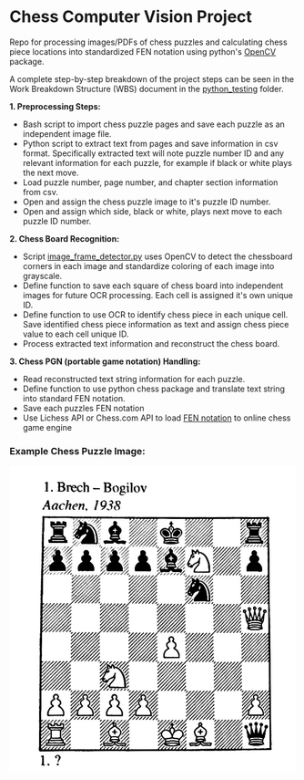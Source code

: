 # Chess Computer Vision Project

Repo for processing images/PDFs of chess puzzles and calculating chess piece locations into standardized FEN notation using python's [OpenCV](https://pypi.org/project/opencv-python/) package.

A complete step-by-step breakdown of the project steps can be seen in the Work Breakdown Structure (WBS) document in the [python_testing](https://github.com/sean-gits-py/chess/tree/main/python_testing#readme) folder.

**1. Preprocessing Steps:**
* Bash script to import chess puzzle pages and save each puzzle as an independent image file.
* Python script to extract text from pages and save information in csv format. Specifically extracted text will note puzzle number ID and any relevant information for each puzzle, for example if black or white plays the next move.
* Load puzzle number, page number, and chapter section information from csv.
* Open and assign the chess puzzle image to it's puzzle ID number.
*	Open and assign which side, black or white, plays next move to each puzzle ID number.

**2.	Chess Board Recognition:**
* Script [image_frame_detector.py](https://github.com/sean-gits-py/chess/blob/main/image_frame_detector.py) uses OpenCV to detect the chessboard corners in each image and standardize coloring of each image into grayscale.
* Define function to save each square of chess board into independent images for future OCR processing. Each cell is assigned it's own unique ID.
* Define function to use OCR to identify chess piece in each unique cell. Save identified chess piece information as text and assign chess piece value to each cell unique ID.
* Process extracted text information and reconstruct the chess board.

**3.	Chess PGN (portable game notation) Handling:**
* Read reconstructed text string information for each puzzle.
* Define function to use python chess package and translate text string into standard FEN notation.
*	Save each puzzles FEN notation
*	Use Lichess API or Chess.com API to load [FEN notation](https://www.chess.com/terms/fen-chess) to online chess game engine


### Example Chess Puzzle Image:

![Puzzle-001](https://github.com/sean-gits-py/chess/blob/main/images/puzzle_images/cm_puzzle_one.png)
